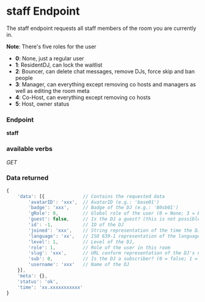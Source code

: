 # staff Endpoint

The staff endpoint requests all staff members of the room you are currently in.

**Note**: There's five roles for the user

* **0**: None, just a regular user
* **1**: ResidentDJ, can lock the waitlist
* **2**: Bouncer, can delete chat messages, remove DJs, force skip and ban people
* **3**: Manager, can everything except removing co hosts and managers as well as editing the room meta
* **4**: Co-Host, can everything except removing co hosts
* **5**: Host, owner status 

### Endpoint

**staff**

### available verbs

_GET_

### Data returned

```js
{
    'data': [{              // Contains the requested data
        'avatarID': 'xxx',  // AvatarID (e.g.: 'base01')
        'badge': 'xxx',     // Badge of the DJ (e.g.: '80sb01')
        'gRole': 0,         // Global role of the user (0 = None; 3 = Brand Ambassador (BA); 5 = Admin)
        'guest': false,     // Is the DJ a guest? (this is not possible as of now)
        'id': -1,           // ID of the DJ
        'joined': 'xxx',    // String representation of the time the DJ joined plug (e.g.: '2014-07-23 22:47:00.573000')
        'language': 'xx',   // ISO 639-1 representation of the language used by the DJ
        'level': 1,         // Level of the DJ,
        'role': 1,          // Role of the user in this room
        'slug': 'xxx',      // URL conform representation of the DJ's name (also used for the profile page)
        'sub': 0,           // Is the DJ a subscriber? (0 = false; 1 = true)
        'username': 'xxx'   // Name of the DJ
    }],
    'meta': {},
    'status': 'ok',
    'time': 'xx.xxxxxxxxxxx'
}
```
